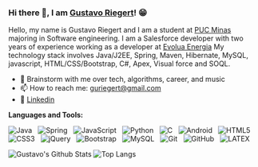 ### Hi there 👋, I am [Gustavo Riegert]()! 😁

Hello, my name is Gustavo Riegert and I am a student at [PUC Minas]([https://eecs.oregonstate.edu/](https://www.pucminas.br/destaques/Paginas/default.aspx?utm_source=google&utm_medium=cpc&utm_campaign=institucional&utm_content=geral&gad_source=1&gclid=CjwKCAjwt-OwBhBnEiwAgwzrUo0lhD5GfgIUVPsiV8gyQkLt8_pp_DoQEfHLINGjppZk-Ag3sqfzoBoC5bYQAvD_BwE)) majoring in Software engineering. I am a Salesforce developer with two years of experience working as a developer at [Evolua Energia](https://evoluaenergia.com.br/) My technology stack involves Java/J2EE, Spring, Maven, Hibernate, MySQL, javascript, HTML/CSS/Bootstrap, C#, Apex, Visual force and SOQL.

- 💬 Brainstorm with me over tech, algorithms, career, and music 
- 📫 How to reach me: guriegert@gmail.com
- 📝 [Linkedin]([https://rusty-sj.github.io/media/Rashmi_Jadhav.pdf](https://www.linkedin.com/in/gustavo-riegert-5b960a222/?originalSubdomain=br))

**Languages and Tools:** 

![Java](https://img.shields.io/badge/-Java-black?logo=java&style=social)&nbsp;&nbsp;
![Spring](https://img.shields.io/badge/-Spring%20Framework-black?logo=spring&style=social)&nbsp;&nbsp;
![JavaScript](https://img.shields.io/badge/-JavaScript-black?logo=javascript&style=social)&nbsp;&nbsp;
![Python](https://img.shields.io/badge/-Python-black?logo=Python&style=social)&nbsp;&nbsp;
![C](https://img.shields.io/badge/-C-black?logo=c&style=social)&nbsp;&nbsp;
![Android](https://img.shields.io/badge/-Android-black?logo=android&style=social)&nbsp;&nbsp;
![HTML5](https://img.shields.io/badge/-HTML5-black?logo=html5&style=social)&nbsp;&nbsp;
![CSS3](https://img.shields.io/badge/-CSS3-black?logo=css3&style=social)&nbsp;&nbsp;
![jQuery](https://img.shields.io/badge/-jQuery-black?logo=jquery&style=social)&nbsp;&nbsp;
![Bootstrap](https://img.shields.io/badge/-Bootstrap-black?logo=bootstrap&style=social)&nbsp;&nbsp;
![MySQL](https://img.shields.io/badge/-MySQL-black?logo=mysql&style=social)&nbsp;&nbsp;
![Git](https://img.shields.io/badge/-Git-black?logo=git&style=social)&nbsp;&nbsp;
![GitHub](https://img.shields.io/badge/-GitHub-black?logo=github&style=social)&nbsp;&nbsp;
![LATEX](https://img.shields.io/badge/-LATEX-black?logo=latex&style=social)&nbsp;&nbsp;

![Gustavo's Github Stats](https://github-readme-stats.vercel.app/api?username=GustavoRiegert&count_private=true&show_icons=true&include_all_commits=true)
![Top Langs](https://github-readme-stats.vercel.app/api/top-langs/?username=GustavoRiegert&hide=TeX&layout=compact)
